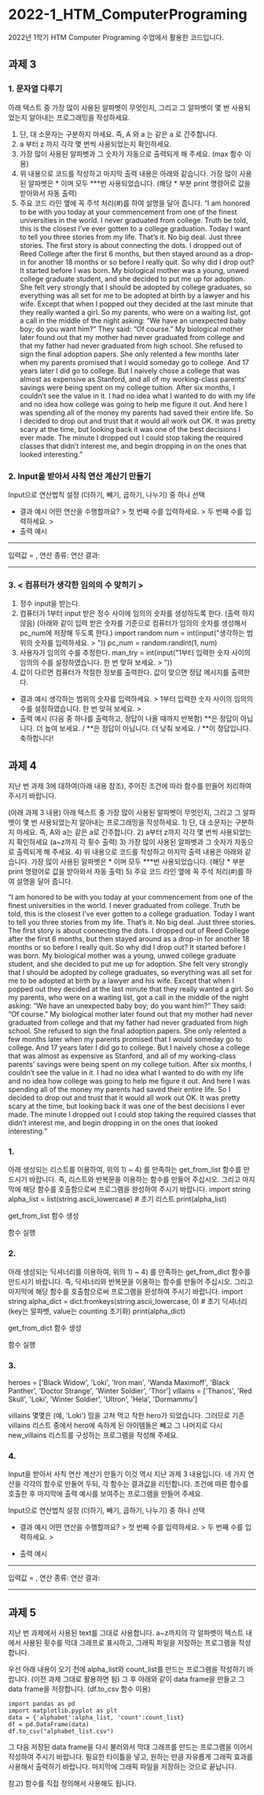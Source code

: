 # 2022-1_HTM_ComputerPrograming
2022년 1학기 HTM Computer Programing 수업에서 활용한 코드입니다.

## 과제 3

### 1. 문자열 다루기
아래 텍스트 중 가장 많이 사용된 알파벳이 무엇인지, 그리고 그 알파벳이 몇 번
사용되었는지 알아내는 프로그래밍을 작성하세요.
1) 단, 대 소문자는 구분하지 마세요. 즉, A 와 a 는 같은 a 로 간주합니다.
2) a 부터 z 까지 각각 몇 번씩 사용되었는지 확인하세요.
3) 가장 많이 사용된 알파벳과 그 숫자가 자동으로 출력되게 해 주세요. (max 
함수 이용)
4) 위 내용으로 코드를 작성하고 마지막 출력 내용은 아래와 같습니다.
가장 많이 사용된 알파벳은 * 이며 모두 ***번 사용되었습니다. (해당 * 부분
print 명령어로 값을 받아와서 자동 출력)
5) 주요 코드 라인 옆에 꼭 주석 처리(#)를 하여 설명을 달아 줍니다.
“I am honored to be with you today at your commencement from one of the finest 
universities in the world. I never graduated from college. Truth be told, this is the closest I’ve 
ever gotten to a college graduation. Today I want to tell you three stories from my life. That’s 
it. No big deal. Just three stories. The first story is about connecting the dots. I dropped out of 
Reed College after the first 6 months, but then stayed around as a drop-in for another 18 
months or so before I really quit. So why did I drop out?
It started before I was born. My biological mother was a young, unwed college graduate 
student, and she decided to put me up for adoption. She felt very strongly that I should be 
adopted by college graduates, so everything was all set for me to be adopted at birth by a 
lawyer and his wife. Except that when I popped out they decided at the last minute that they 
really wanted a girl. So my parents, who were on a waiting list, got a call in the middle of the 
night asking: “We have an unexpected baby boy; do you want him?” They said: “Of course.” 
My biological mother later found out that my mother had never graduated from college and 
that my father had never graduated from high school. She refused to sign the final adoption 
papers. She only relented a few months later when my parents promised that I would 
someday go to college.
And 17 years later I did go to college. But I naively chose a college that was almost as 
expensive as Stanford, and all of my working-class parents’ savings were being spent on my 
college tuition. After six months, I couldn’t see the value in it. I had no idea what I wanted to 
do with my life and no idea how college was going to help me figure it out. And here I was 
spending all of the money my parents had saved their entire life. So I decided to drop out and 
trust that it would all work out OK. It was pretty scary at the time, but looking back it was 
one of the best decisions I ever made. The minute I dropped out I could stop taking the 
required classes that didn’t interest me, and begin dropping in on the ones that looked 
interesting.”

### 2. Input을 받아서 사칙 연산 계산기 만들기
Input으로 연산법칙 설정 (더하기, 빼기, 곱하기, 나누기) 중 하나 선택
- 결과 예시
어떤 연산을 수행할까요? >
첫 번째 수를 입력하세요. >
두 번째 수를 입력하세요. >
- 출력 예시
****************************
입력값 = ,
연산 종류:
연산 결과:
****************************

### 3. < 컴퓨터가 생각한 임의의 수 맞히기 >
1) 정수 input을 받는다.
2) 컴퓨터가 1부터 input 받은 정수 사이에 임의의 숫자를 생성하도록 한다. (출력
하지 않음)
(아래와 같이 입력 받은 숫자를 기준으로 컴퓨터가 임의의 숫자를 생성해서
pc_num에 저장해 두도록 한다.)
import random
num = int(input("생각하는 범위의 숫자를 입력하세요. > "))
pc_num = random.randint(1, num)
3) 사용자가 임의의 수를 추정한다.
man_try = int(input("1부터 입력한 숫자 사이의 임의의 수를 설정하였습니다. 한 번
맞혀 보세요. > "))
4) 값이 다르면 컴퓨터가 적절한 정보를 출력한다.
값이 맞으면 정답 메시지를 출력한다.
- 결과 예시
생각하는 범위의 숫자를 입력하세요. >
1부터 입력한 숫자 사이의 임의의 수를 설정하였습니다. 한 번 맞혀 보세요. >
- 출력 예시 (다음 중 하나를 출력하고, 정답이 나올 때까지 반복함)
**은 정답이 아닙니다. 더 높여 보세요. / **은 정답이 아닙니다. 더 낮춰 보세요. / 
**이 정답입니다. 축하합니다!

## 과제 4
지난 번 과제 3에 대하여(아래 내용 참조), 주어진 조건에 따라 함수를 만들어 처리하여 주시기 바랍니다.

(아래 과제 3 내용)
아래 텍스트 중 가장 많이 사용된 알파벳이 무엇인지, 그리고 그 알파벳이 몇 번 사용되었는지 알아내는 프로그래밍을 작성하세요.
    1) 단, 대 소문자는 구분하지 마세요. 즉, A와 a는 같은 a로 간주합니다.
    2) a부터 z까지 각각 몇 번씩 사용되었는지 확인하세요 (a~z까지 각 횟수 출력)
    3) 가장 많이 사용된 알파벳과 그 숫자가 자동으로 출력되게 해 주세요.
    4) 위 내용으로 코드를 작성하고 마지막 출력 내용은 아래와 같습니다.
가장 많이 사용된 알파벳은 * 이며 모두 ***번 사용되었습니다. (해당 * 부분 print 명령어로 값을 받아와서 자동 출력) 
    5) 주요 코드 라인 옆에 꼭 주석 처리(#)를 하여 설명을 달아 줍니다.

“I am honored to be with you today at your commencement from one of the finest universities in the world. I never graduated from college. Truth be told, this is the closest I’ve ever gotten to a college graduation. Today I want to tell you three stories from my life. That’s it. No big deal. Just three stories. The first story is about connecting the dots. I dropped out of Reed College after the first 6 months, but then stayed around as a drop-in for another 18 months or so before I really quit. So why did I drop out?
It started before I was born. My biological mother was a young, unwed college graduate student, and she decided to put me up for adoption. She felt very strongly that I should be adopted by college graduates, so everything was all set for me to be adopted at birth by a lawyer and his wife. Except that when I popped out they decided at the last minute that they really wanted a girl. So my parents, who were on a waiting list, got a call in the middle of the night asking: “We have an unexpected baby boy; do you want him?” They said: “Of course.” My biological mother later found out that my mother had never graduated from college and that my father had never graduated from high school. She refused to sign the final adoption papers. She only relented a few months later when my parents promised that I would someday go to college.
And 17 years later I did go to college. But I naively chose a college that was almost as expensive as Stanford, and all of my working-class parents’ savings were being spent on my college tuition. After six months, I couldn’t see the value in it. I had no idea what I wanted to do with my life and no idea how college was going to help me figure it out. And here I was spending all of the money my parents had saved their entire life. So I decided to drop out and trust that it would all work out OK. It was pretty scary at the time, but looking back it was one of the best decisions I ever made. The minute I dropped out I could stop taking the required classes that didn’t interest me, and begin dropping in on the ones that looked interesting.”

### 1.
아래 생성되는 리스트를 이용하여, 위의 1) ~ 4) 를 만족하는 get_from_list 함수를 만드시기 바랍니다. 즉, 리스트와 반복문을 이용하는 함수를 만들어 주십시오. 그리고 마지막에 해당 함수를 호출함으로써 프로그램을 완성하여 주시기 바랍니다.
import string
alpha_list = list(string.ascii_lowercase)    # 초기 리스트
print(alpha_list)

get_from_list 함수 생성

함수 실행


### 2.
아래 생성되는 딕셔너리를 이용하여, 위의 1) ~ 4) 를 만족하는 get_from_dict 함수를 만드시기 바랍니다. 즉, 딕셔너리와 반복문을 이용하는 함수를 만들어 주십시오. 그리고 마지막에 해당 함수를 호출함으로써 프로그램을 완성하여 주시기 바랍니다.
import string
alpha_dict = dict.fromkeys(string.ascii_lowercase, 0)     # 초기 딕셔너리 (key는 알파벳, value는 counting 초기화)
print(alpha_dict)

get_from_dict 함수 생성


함수 실행



### 3.
heroes = ['Black Widow', 'Loki', 'Iron man', 'Wanda Maximoff', 'Black Panther', 'Doctor Strange', 'Winter Soldier', 'Thor']
villains = ['Thanos', 'Red Skull', 'Loki', 'Winter Soldier', 'Ultron', 'Hela', 'Dormammu']

villains 몇몇은 (예, 'Loki') 맘을 고쳐 먹고 착한 hero가 되었습니다. 그러므로 기존 villains 리스트 중에서 hero에 속하게 된 아이템들은 빼고 그 나머지로 다시 new_villains 리스트를 구성하는 프로그램을 작성해 주세요.



### 4.
Input을 받아서 사칙 연산 계산기 만들기
이것 역시 지난 과제 3 내용입니다. 네 가지 연산을 각각의 함수로 만들어 두되, 각 함수는 결과값을 리턴합니다.
조건에 따른 함수를 호출한 후 마지막에 출력 예시를 보여주는 프로그램을 만들어 주세요.


Input으로 연산법칙 설정 (더하기, 빼기, 곱하기, 나누기) 중 하나 선택
-	결과 예시
어떤 연산을 수행할까요? >
첫 번째 수를 입력하세요. >
두 번째 수를 입력하세요. >

-	출력 예시
****************************
입력값 =      ,
연산 종류:
연산 결과:
****************************

## 과제 5
지난 번 과제에서 사용된 text를 그대로 사용합니다. a~z까지의 각 알파벳이 텍스트 내에서 사용된 횟수를 막대 그래프로 표시하고, 그래픽 파일을 저장하는 프로그램을 작성합니다.

우선 아래 내용이 오기 전에 alpha_list와 count_list를 만드는 프로그램을 작성하기 바랍니다. (이전 과제 그대로 활용하면 됨)
그 후 아래와 같이 data frame을 만들고 그 data frame을 저장합니다. (df.to_csv 함수 이용)

    import pandas as pd
    import matplotlib.pyplot as plt
    data = {'alphabet':alpha_list, 'count':count_list}
    df = pd.DataFrame(data)
    df.to_csv("alphabet_list.csv")

그 다음 저장된 data frame을 다시 불러와서 막대 그래프를 만드는 프로그램을 이어서 작성하여 주시기 바랍니다.
필요한 타이틀을 넣고, 원하는 만큼 자유롭게 그래픽 효과를 사용해서 출력하기 바랍니다.
마지막에 그래픽 파일을 저장하는 것으로 끝납니다.

참고) 함수를 직접 정의해서 사용해도 됩니다.

